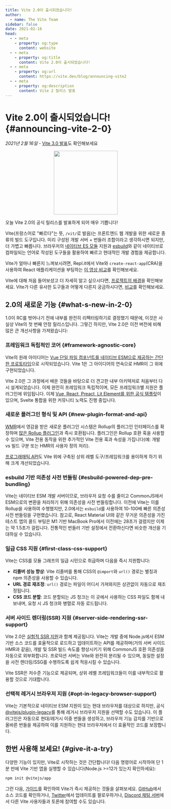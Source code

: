 ```yaml
---
title: Vite 2.0이 출시되었습니다!
author:
  - name: The Vite Team
sidebar: false
date: 2021-02-16
head:
  - - meta
    - property: og:type
      content: website
  - - meta
    - property: og:title
      content: Vite 2.0이 출시되었습니다!
  - - meta
    - property: og:url
      content: https://vite.dev/blog/announcing-vite2
  - - meta
    - property: og:description
      content: Vite 2 릴리스 발표
---
```


# Vite 2.0이 출시되었습니다! {#announcing-vite-2-0}

_2021년 2월 16일_ - [Vite 3.0 발표](./announcing-vite3.md)도 확인해보세요

<p style="text-align:center">
  <img src="/logo.svg" style="height:200px">
</p>

오늘 Vite 2.0의 공식 릴리스를 발표하게 되어 매우 기쁩니다!

Vite(프랑스어로 "빠르다"는 뜻, `/vit/`로 발음)는 프론트엔드 웹 개발을 위한 새로운 종류의 빌드 도구입니다. 미리 구성된 개발 서버 + 번들러 조합이라고 생각하시면 되지만, 더 가볍고 빠릅니다. 브라우저의 [네이티브 ES 모듈](https://developer.mozilla.org/en-US/docs/Web/JavaScript/Guide/Modules) 지원과 [esbuild](https://esbuild.github.io/)와 같이 네이티브로 컴파일되는 언어로 작성된 도구들을 활용하여 빠르고 현대적인 개발 경험을 제공합니다.

Vite가 얼마나 빠른지 느껴보시려면, Repl.it에서 Vite와 `create-react-app`(CRA)을 사용하여 React 애플리케이션을 부팅하는 [이 영상 비교](https://twitter.com/amasad/status/1355379680275128321)를 확인해보세요.

Vite에 대해 처음 들어보셨고 더 자세히 알고 싶으시다면, [프로젝트의 배경](https://vite.dev/guide/why.html)을 확인해보세요. Vite가 다른 유사한 도구들과 어떻게 다른지 궁금하시다면, [비교](https://v5.vite.dev/guide/comparisons.html)를 확인해보세요.

## 2.0의 새로운 기능 {#what-s-new-in-2-0}

1.0이 RC를 벗어나기 전에 내부를 완전히 리팩터링하기로 결정했기 때문에, 이것은 사실상 Vite의 첫 번째 안정 릴리스입니다. 그렇긴 하지만, Vite 2.0은 이전 버전에 비해 많은 큰 개선사항을 가져왔습니다:

### 프레임워크 독립적인 코어 {#framework-agnostic-core}

Vite의 원래 아이디어는 [Vue 단일 파일 컴포넌트를 네이티브 ESM으로 제공하는 간단한 프로토타입](https://github.com/vuejs/vue-dev-server)으로 시작되었습니다. Vite 1은 그 아이디어의 연속으로 HMR이 그 위에 구현되었습니다.

Vite 2.0은 그 과정에서 배운 것들을 바탕으로 더 견고한 내부 아키텍처로 처음부터 다시 설계되었습니다. 이제 완전히 프레임워크 독립적이며, 모든 프레임워크별 지원은 플러그인에 위임됩니다. 이제 [Vue, React, Preact, Lit Element를 위한 공식 템플릿](https://github.com/vitejs/vite/tree/main/packages/create-vite)이 있으며, Svelte 통합을 위한 커뮤니티 노력도 진행 중입니다.

### 새로운 플러그인 형식 및 API {#new-plugin-format-and-api}

[WMR](https://github.com/preactjs/wmr)에서 영감을 받은 새로운 플러그인 시스템은 Rollup의 플러그인 인터페이스를 확장하며 [많은 Rollup 플러그인](https://vite-rollup-plugins.patak.dev/)과 즉시 호환됩니다. 플러그인은 Rollup 호환 훅을 사용할 수 있으며, Vite 전용 동작을 위한 추가적인 Vite 전용 훅과 속성을 가집니다(예: 개발 vs 빌드 구분 또는 HMR의 사용자 정의 처리).

[프로그래매틱 API](https://vite.dev/guide/api-javascript.html)도 Vite 위에 구축된 상위 레벨 도구/프레임워크를 용이하게 하기 위해 크게 개선되었습니다.

### esbuild 기반 의존성 사전 번들링 {#esbuild-powered-dep-pre-bundling}

Vite는 네이티브 ESM 개발 서버이므로, 브라우저 요청 수를 줄이고 CommonJS에서 ESM으로의 변환을 처리하기 위해 의존성을 사전 번들링합니다. 이전에 Vite는 이를 Rollup을 사용하여 수행했지만, 2.0에서는 `esbuild`를 사용하여 10-100배 빠른 의존성 사전 번들링을 구현했습니다. 참고로, React Material UI와 같은 무거운 의존성을 가진 테스트 앱의 콜드 부팅은 M1 기반 MacBook Pro에서 이전에는 28초가 걸렸지만 이제는 약 1.5초가 걸립니다. 전통적인 번들러 기반 설정에서 전환하신다면 비슷한 개선을 기대하실 수 있습니다.

### 일급 CSS 지원 {#first-class-css-support}

Vite는 CSS를 모듈 그래프의 일급 시민으로 취급하며 다음을 즉시 지원합니다:

- **리졸버 성능 향상**: Vite 리졸버를 통해 CSS의 `@import`와 `url()` 경로는 별칭과 npm 의존성을 사용할 수 있습니다.
- **URL 경로 재조정**: `url()` 경로는 파일이 어디서 가져와지든 상관없이 자동으로 재조정됩니다.
- **CSS 코드 분할**: 코드 분할되는 JS 청크는 이 곳에서 사용하는 CSS 파일도 함께 내보내며, 요청 시 JS 청크와 병렬로 자동 로드됩니다.

### 서버 사이드 렌더링(SSR) 지원 {#server-side-rendering-ssr-support}

Vite 2.0은 [실험적 SSR 지원](https://vite.dev/guide/ssr.html)과 함께 제공됩니다. Vite는 개발 중에 Node.js에서 ESM 기반 소스 코드를 효율적으로 로드하고 업데이트하는 API를 제공하며(거의 서버 사이드 HMR과 같음), 개발 및 SSR 빌드 속도를 향상시키기 위해 CommonJS 호환 의존성을 자동으로 외부화합니다. 프로덕션 서버는 Vite와 완전히 분리될 수 있으며, 동일한 설정을 사전 렌더링/SSG를 수행하도록 쉽게 적응시킬 수 있습니다.

Vite SSR은 저수준 기능으로 제공되며, 상위 레벨 프레임워크들이 이를 내부적으로 활용할 것으로 기대합니다.

### 선택적 레거시 브라우저 지원 {#opt-in-legacy-browser-support}

Vite는 기본적으로 네이티브 ESM 지원이 있는 현대 브라우저를 대상으로 하지만, 공식 [@vitejs/plugin-legacy](https://github.com/vitejs/vite/tree/main/packages/plugin-legacy)를 통해 레거시 브라우저 지원을 선택할 수도 있습니다. 이 플러그인은 자동으로 현대/레거시 이중 번들을 생성하고, 브라우저 기능 감지를 기반으로 올바른 번들을 제공하여 이를 지원하는 현대 브라우저에서 더 효율적인 코드를 보장합니다.

## 한번 사용해 보세요! {#give-it-a-try}

다양한 기능이 있지만, Vite로 시작하는 것은 간단합니다! 다음 명령어로 시작하여 단 1분 만에 Vite 기반 앱을 실행할 수 있습니다(Node.js >=12가 있는지 확인하세요):

```bash
npm init @vitejs/app
```

그런 다음, [가이드](https://vite.dev/guide/)를 확인하여 Vite가 즉시 제공하는 것들을 살펴보세요. [GitHub](https://github.com/vitejs/vite)에서 소스 코드를 확인하거나, [Twitter](https://twitter.com/vite_js)에서 업데이트를 팔로우하거나, [Discord 채팅 서버](http://chat.vite.dev/)에서 다른 Vite 사용자들과 토론에 참여할 수도 있습니다.